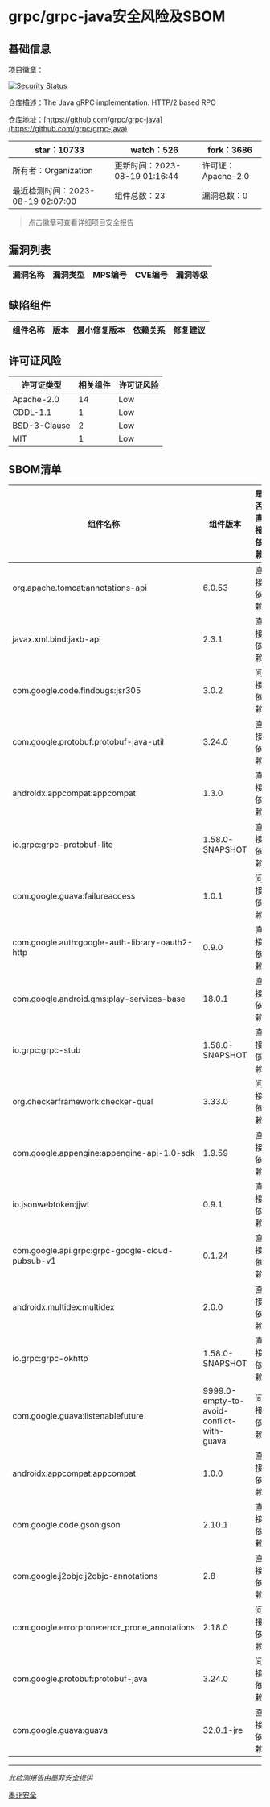 # grpc/grpc-java安全风险及SBOM

## 基础信息

项目徽章：

[![Security Status](https://www.murphysec.com/platform3/v31/badge/1692598166100004864.svg)](https://www.murphysec.com/console/report/1692598165894483968/1692598166100004864)

仓库描述：The Java gRPC implementation. HTTP/2 based RPC

仓库地址：[https://github.com/grpc/grpc-java](https://github.com/grpc/grpc-java)

| star：10733 | watch：526 | fork：3686 |
| ----------- | -------------- | ------------ |
| 所有者：Organization | 更新时间：2023-08-19 01:16:44 | 许可证：Apache-2.0 |
| 最近检测时间：2023-08-19 02:07:00 | 组件总数：23 | 漏洞总数：0 |

> 点击徽章可查看详细项目安全报告



## 漏洞列表

| 漏洞名称 | 漏洞类型 | MPS编号 | CVE编号 | 漏洞等级 |
| ------- | ------ | ------- | ------ | ----- |





## 缺陷组件

| 组件名称 | 版本 | 最小修复版本 | 依赖关系 | 修复建议 |
| -------- | ---- | ------------ | -------- | -------- |





## 许可证风险

| 许可证类型 | 相关组件 | 许可证风险 |
| ---------- | -------- | ---------- |
|Apache-2.0|14|Low|
|CDDL-1.1|1|Low|
|BSD-3-Clause|2|Low|
|MIT|1|Low|




## SBOM清单

| 组件名称 | 组件版本 | 是否直接依赖 | 仓库 |
| -------- | -------- | ------------ | ---- |
|org.apache.tomcat:annotations-api|6.0.53|直接依赖|maven|
|javax.xml.bind:jaxb-api|2.3.1|直接依赖|maven|
|com.google.code.findbugs:jsr305|3.0.2|间接依赖|maven|
|com.google.protobuf:protobuf-java-util|3.24.0|直接依赖|maven|
|androidx.appcompat:appcompat|1.3.0|直接依赖|maven|
|io.grpc:grpc-protobuf-lite|1.58.0-SNAPSHOT|直接依赖|maven|
|com.google.guava:failureaccess|1.0.1|间接依赖|maven|
|com.google.auth:google-auth-library-oauth2-http|0.9.0|直接依赖|maven|
|com.google.android.gms:play-services-base|18.0.1|直接依赖|maven|
|io.grpc:grpc-stub|1.58.0-SNAPSHOT|直接依赖|maven|
|org.checkerframework:checker-qual|3.33.0|间接依赖|maven|
|com.google.appengine:appengine-api-1.0-sdk|1.9.59|直接依赖|maven|
|io.jsonwebtoken:jjwt|0.9.1|直接依赖|maven|
|com.google.api.grpc:grpc-google-cloud-pubsub-v1|0.1.24|直接依赖|maven|
|androidx.multidex:multidex|2.0.0|直接依赖|maven|
|io.grpc:grpc-okhttp|1.58.0-SNAPSHOT|直接依赖|maven|
|com.google.guava:listenablefuture|9999.0-empty-to-avoid-conflict-with-guava|间接依赖|maven|
|androidx.appcompat:appcompat|1.0.0|直接依赖|maven|
|com.google.code.gson:gson|2.10.1|直接依赖|maven|
|com.google.j2objc:j2objc-annotations|2.8|直接依赖|maven|
|com.google.errorprone:error_prone_annotations|2.18.0|间接依赖|maven|
|com.google.protobuf:protobuf-java|3.24.0|间接依赖|maven|
|com.google.guava:guava|32.0.1-jre|直接依赖|maven|


------

*此检测报告由墨菲安全提供*

[墨菲安全](www.murphysec.com)